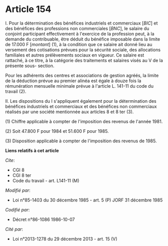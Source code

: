 # Article 154

I. Pour la détermination des bénéfices industriels et commerciaux [*BIC*] et des bénéfices des professions non commerciales
[*BNC*], le salaire du conjoint participant effectivement à l'exercice de la profession peut, à la demande du contribuable,
être déduit du bénéfice imposable dans la limite de 17.000 F [*montant*] (1), à la condition que ce salaire ait donné lieu au
versement des cotisations prévues pour la sécurité sociale, des allocations familiales et autres prélèvements sociaux en
vigueur. Ce salaire est rattaché, à ce titre, à la catégorie des traitements et salaires visés au V de la présente sous-
section.

Pour les adhérents des centres et associations de gestion agréés, la limite de la déduction prévue au premier alinéa est
égale à douze fois la rémunération mensuelle minimale prévue à l'article L. 141-11 du code du travail (2).

II. Les dispositions du I s'appliquent également pour la détermination des bénéfices industriels et commerciaux et des
bénéfices non commerciaux réalisés par une société mentionnée aux articles 8 et 8 ter (3).

(1) Chiffre applicable à compter de l'imposition des revenus de l'année 1981.

(2) Soit 47.800 F pour 1984 et 51.600 F pour 1985.

(3) Disposition applicable à compter de l'imposition des revenus de 1985.

**Liens relatifs à cet article**

_Cite_:

  - CGI 8
  - CGI 8 ter
  - Code du travail - art. L141-11 (M)

_Modifié par_:

  - Loi n°85-1403 du 30 décembre 1985 - art. 5 (P) JORF 31 décembre 1985

_Codifié par_:

  - Décret n°86-1086 1986-10-07

_Cité par_:

  - Loi n°2013-1278 du 29 décembre 2013 - art. 15 (V)
